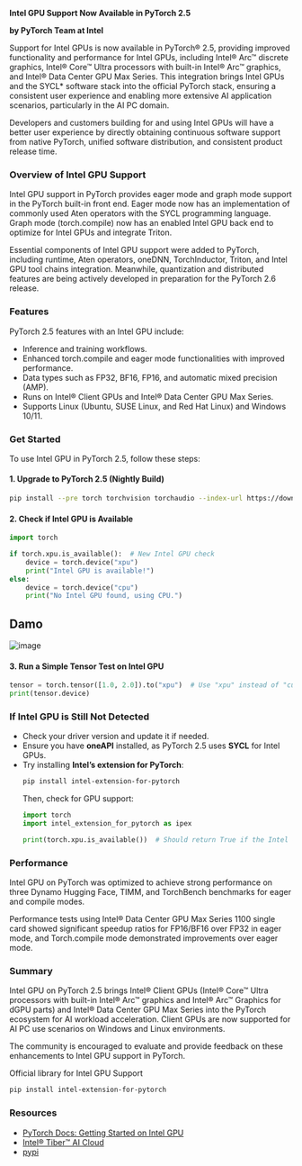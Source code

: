 **Intel GPU Support Now Available in PyTorch 2.5**

**by PyTorch Team at Intel**

Support for Intel GPUs is now available in PyTorch® 2.5, providing improved functionality and performance for Intel GPUs, including Intel® Arc™ discrete graphics, Intel® Core™ Ultra processors with built-in Intel® Arc™ graphics, and Intel® Data Center GPU Max Series. This integration brings Intel GPUs and the SYCL\* software stack into the official PyTorch stack, ensuring a consistent user experience and enabling more extensive AI application scenarios, particularly in the AI PC domain.

Developers and customers building for and using Intel GPUs will have a better user experience by directly obtaining continuous software support from native PyTorch, unified software distribution, and consistent product release time.

### Overview of Intel GPU Support

Intel GPU support in PyTorch provides eager mode and graph mode support in the PyTorch built-in front end. Eager mode now has an implementation of commonly used Aten operators with the SYCL programming language. Graph mode (torch.compile) now has an enabled Intel GPU back end to optimize for Intel GPUs and integrate Triton.

Essential components of Intel GPU support were added to PyTorch, including runtime, Aten operators, oneDNN, TorchInductor, Triton, and Intel GPU tool chains integration. Meanwhile, quantization and distributed features are being actively developed in preparation for the PyTorch 2.6 release.

### Features

PyTorch 2.5 features with an Intel GPU include:

- Inference and training workflows.
- Enhanced torch.compile and eager mode functionalities with improved performance.
- Data types such as FP32, BF16, FP16, and automatic mixed precision (AMP).
- Runs on Intel® Client GPUs and Intel® Data Center GPU Max Series.
- Supports Linux (Ubuntu, SUSE Linux, and Red Hat Linux) and Windows 10/11.

### Get Started

To use Intel GPU in PyTorch 2.5, follow these steps:

#### **1. Upgrade to PyTorch 2.5 (Nightly Build)**

```bash
pip install --pre torch torchvision torchaudio --index-url https://download.pytorch.org/whl/nightly
```

#### **2. Check if Intel GPU is Available**

```python
import torch

if torch.xpu.is_available():  # New Intel GPU check
    device = torch.device("xpu")
    print("Intel GPU is available!")
else:
    device = torch.device("cpu")
    print("No Intel GPU found, using CPU.")
```
## Damo
![image](https://github.com/user-attachments/assets/e59ac0f2-491a-4dcf-8fb2-dbf836628ad0)


#### **3. Run a Simple Tensor Test on Intel GPU**

```python
tensor = torch.tensor([1.0, 2.0]).to("xpu")  # Use "xpu" instead of "cuda"
print(tensor.device)
```

### **If Intel GPU is Still Not Detected**

- Check your driver version and update it if needed.
- Ensure you have **oneAPI** installed, as PyTorch 2.5 uses **SYCL** for Intel GPUs.
- Try installing **Intel’s extension for PyTorch**:
  ```bash
  pip install intel-extension-for-pytorch
  ```
  Then, check for GPU support:
  ```python
  import torch
  import intel_extension_for_pytorch as ipex

  print(torch.xpu.is_available())  # Should return True if the Intel GPU is detected
  ```

### **Performance**

Intel GPU on PyTorch was optimized to achieve strong performance on three Dynamo Hugging Face, TIMM, and TorchBench benchmarks for eager and compile modes.

Performance tests using Intel® Data Center GPU Max Series 1100 single card showed significant speedup ratios for FP16/BF16 over FP32 in eager mode, and Torch.compile mode demonstrated improvements over eager mode.

### **Summary**

Intel GPU on PyTorch 2.5 brings Intel® Client GPUs (Intel® Core™ Ultra processors with built-in Intel® Arc™ graphics and Intel® Arc™ Graphics for dGPU parts) and Intel® Data Center GPU Max Series into the PyTorch ecosystem for AI workload acceleration. Client GPUs are now supported for AI PC use scenarios on Windows and Linux environments.

The community is encouraged to evaluate and provide feedback on these enhancements to Intel GPU support in PyTorch.

Official library for Intel GPU Support
```bash
pip install intel-extension-for-pytorch
```
### Resources
- [PyTorch Docs: Getting Started on Intel GPU](https://pytorch.org/blog/intel-gpu-support-pytorch-2-5/)
- [Intel® Tiber™ AI Cloud](https://www.intel.com/content/www/us/en/developer/tools/tiber/ai-cloud.html)
- [pypi](https://pypi.org/project/intel-extension-for-pytorch/)


